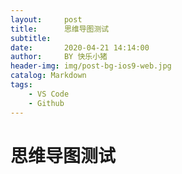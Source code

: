 ```yaml
---
layout:     post
title:      思维导图测试
subtitle:
date:       2020-04-21 14:14:00
author:     BY 快乐小猪
header-img: img/post-bg-ios9-web.jpg
catalog: Markdown
tags:
    - VS Code
    - Github
---
```


# 思维导图测试
